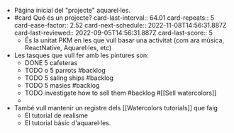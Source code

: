 - Pàgina inicial del "projecte" aquarel·les.
- #card Qué és un projecte?
  card-last-interval:: 64.01
  card-repeats:: 5
  card-ease-factor:: 2.52
  card-next-schedule:: 2022-11-08T14:56:31.887Z
  card-last-reviewed:: 2022-09-05T14:56:31.887Z
  card-last-score:: 5
	- És la unitat PKM en les que vull basar una activitat (com ara música, ReactNative, Aquarel·les, etc)
- Les tasques que vull fer amb les pintures son:
	- DONE 5 cafeteras
	- TODO o 5 parrots #backlog
	- TODO 5 saling ships #backlog
	- TODO 5 masies #backlog
	- TODO investigate how to sell them #backlog #[[Sell watercolors]]
	-
- També vull mantenir un registre dels [[Watercolors tutorials]] que faig
	- El tutorial de realisme
	- El tutorial bàsic d'aquarel·les.